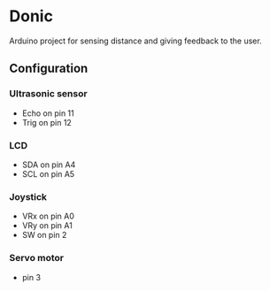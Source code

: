 # Donic

Arduino project for sensing distance and giving feedback to the user.

## Configuration

### Ultrasonic sensor

- Echo on pin 11
- Trig on pin 12

### LCD

- SDA on pin A4
- SCL on pin A5

### Joystick

- VRx on pin A0
- VRy on pin A1
- SW on pin 2

### Servo motor

- pin 3
